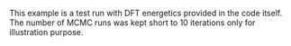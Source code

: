 This example is a test run with DFT energetics provided in the code itself. The number of MCMC runs was kept short to 10 iterations only for illustration purpose.
